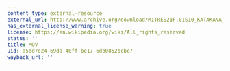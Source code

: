 ```yaml
---
content_type: external-resource
external_url: http://www.archive.org/download/MITRES21F.01S10_KATAKANA_EXERCISES/2c10.mov
has_external_license_warning: true
license: https://en.wikipedia.org/wiki/All_rights_reserved
status: ''
title: MOV
uid: a5dd7e24-69da-40ff-be17-6db0852bcbc7
wayback_url: ''
---
```

